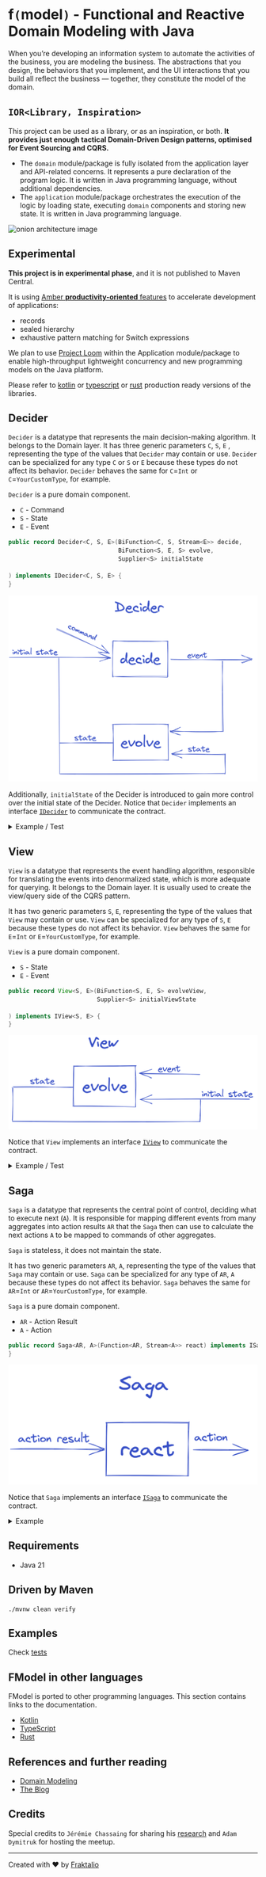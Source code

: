 # **f`(`model`)`** - Functional and Reactive Domain Modeling with Java

When you’re developing an information system to automate the activities of the business, you are modeling the business.
The abstractions that you design, the behaviors that you implement, and the UI interactions that you build all reflect
the business — together,
they constitute the model of the domain.

## `IOR<Library, Inspiration>`

This project can be used as a library, or as an inspiration, or both. **It provides just enough tactical
Domain-Driven Design patterns, optimised for Event Sourcing and CQRS.**

- The `domain` module/package is fully isolated from the application layer and API-related concerns. It represents a
  pure
  declaration of the program logic. It is written in Java programming language, without
  additional
  dependencies.
- The `application` module/package orchestrates the execution of the logic by loading state, executing `domain`
  components
  and storing new state. It is written in Java programming language.

![onion architecture image](.assets/onion.png)

## Experimental

**This project is in experimental phase**, and it is not published to Maven Central.

It is using [Amber **productivity-oriented** features](https://openjdk.org/projects/amber/) to accelerate development of
applications:

- records
- sealed hierarchy
- exhaustive pattern matching for Switch expressions

We plan to
use [Project Loom](https://blogs.oracle.com/javamagazine/post/going-inside-javas-project-loom-and-virtual-threads)
within the Application module/package to enable high-throughput lightweight concurrency and new programming models on
the Java platform.

Please refer to [kotlin](https://github.com/fraktalio/fmodel) or [typescript](https://github.com/fraktalio/fmodel-ts)
or [rust](https://github.com/fraktalio/fmodel-rust)
production ready versions of the libraries.

## Decider

`Decider` is a datatype that represents the main decision-making algorithm. It belongs to the Domain layer. It has three
generic parameters `C`, `S`, `E` , representing the type of the values that `Decider` may contain or use.
`Decider` can be specialized for any type `C` or `S` or `E` because these types do not affect its
behavior. `Decider` behaves the same for `C`=`Int` or `C`=`YourCustomType`, for example.

`Decider` is a pure domain component.

- `C` - Command
- `S` - State
- `E` - Event

```java
public record Decider<C, S, E>(BiFunction<C, S, Stream<E>> decide,
                               BiFunction<S, E, S> evolve,
                               Supplier<S> initialState

) implements IDecider<C, S, E> {
}
```

![decider image](.assets/decider.png)

Additionally, `initialState` of the Decider is introduced to gain more control over the initial state of the Decider.
Notice that `Decider` implements an
interface [`IDecider`](src/main/java/com/fraktalio/fmodel/domain/decider/IDecider.java) to communicate the contract.

<details>
  <summary>Example / Test</summary>

```java
class DeciderTest {
  @Test
  void deciderTest() {
    var addOddNumberCommand = new AddOddNumberCommand(1);
    var oddNumberAddedEvent = new OddNumberAddedEvent(1);
    var addEvenNumberCommand = new AddEvenNumberCommand(2);
    var evenNumberAddedEvent = new EvenNumberAddedEvent(2);
    var oddState = new OddNumberState(0);
    var evenState = new EvenNumberState(0);
    var state = new NumberState(evenState, oddState);

    Decider<? super OddCommand, OddNumberState, OddEvent> oddDecider = new Decider<>(
            (c, s) -> switch (c) {
              case AddOddNumberCommand cmd -> Stream.of(new OddNumberAddedEvent(s.value() + cmd.value()));
              case MultiplyOddNumberCommand cmd -> Stream.of(new OddNumberMultipliedEvent(s.value() * cmd.value()));
              case null -> Stream.empty();
            },
            (s, e) -> switch (e) {
              case OddNumberAddedEvent evt -> new OddNumberState(evt.value());
              case OddNumberMultipliedEvent evt -> new OddNumberState(evt.value());
              case null -> s;
            },
            () -> oddState
    );

    Decider<? super EvenCommand, EvenNumberState, EvenEvent> evenDecider = new Decider<>(
            (c, s) -> switch (c) {
              case AddEvenNumberCommand cmd -> Stream.of(new EvenNumberAddedEvent(s.value() + cmd.value()));
              case MultiplyEvenNumberCommand cmd -> Stream.of(new EvenNumberMultipliedEvent(s.value() * cmd.value()));
              case null -> Stream.empty();
            },
            (s, e) -> switch (e) {
              case EvenNumberAddedEvent evt -> new EvenNumberState(evt.value());
              case EvenNumberMultipliedEvent evt -> new EvenNumberState(evt.value());
              case null -> s;
            },
            () -> evenState
    );

    // Combining two deciders into one
    Decider<Command, Pair<EvenNumberState, OddNumberState>, Event> _decider = Decider.combine(
            evenDecider, EvenCommand.class, EvenEvent.class,
            oddDecider, OddCommand.class, OddEvent.class
    );
    // Combining two deciders into one, plus mapping inconvenient `Pair` into a domain specific `NumberState`
    Decider<Command, NumberState, Event> decider = Decider
            .combine(
                    evenDecider, EvenCommand.class, EvenEvent.class,
                    oddDecider, OddCommand.class, OddEvent.class)
            .dimapState(
                    (ns) -> new Pair<>(ns.evenNumber(), ns.oddNumber()),
                    (p) -> new NumberState(p.first(), p.second())
            );

    assertIterableEquals(List.of(oddNumberAddedEvent), oddDecider.decide().apply(addOddNumberCommand, oddState).toList());
    assertIterableEquals(List.of(evenNumberAddedEvent), evenDecider.decide().apply(addEvenNumberCommand, evenState).toList());
    assertIterableEquals(List.of(oddNumberAddedEvent), decider.decide().apply(addOddNumberCommand, state).toList());

    assertEquals(new OddNumberState(1), oddDecider.evolve().apply(oddState, oddNumberAddedEvent));
    assertEquals(new EvenNumberState(2), evenDecider.evolve().apply(evenState, evenNumberAddedEvent));
    assertEquals(new NumberState(new EvenNumberState(0), new OddNumberState(1)), decider.evolve().apply(state, oddNumberAddedEvent));
    assertEquals(new NumberState(new EvenNumberState(2), new OddNumberState(0)), decider.evolve().apply(state, evenNumberAddedEvent));
  }
}

```

</details>

## View

`View`  is a datatype that represents the event handling algorithm, responsible for translating the events into
denormalized state, which is more adequate for querying. It belongs to the Domain layer. It is usually used to create
the view/query side of the CQRS pattern.

It has two generic parameters `S`, `E`, representing the type of the values that `View` may contain or use.
`View` can be specialized for any type of `S`, `E` because these types do not affect its behavior.
`View` behaves the same for `E`=`Int` or `E`=`YourCustomType`, for example.

`View` is a pure domain component.

- `S` - State
- `E` - Event

```java
public record View<S, E>(BiFunction<S, E, S> evolveView,
                         Supplier<S> initialViewState

) implements IView<S, E> {
}
```

![view image](.assets/view.png)

Notice that `View` implements an interface [`IView`](src/main/java/com/fraktalio/fmodel/domain/view/IView.java) to
communicate the contract.

<details>
  <summary>Example / Test</summary>

```java
class ViewTest {
  @Test
  void viewTest() {
    var oddNumberAddedEvent = new OddNumberAddedEvent(1);
    var evenNumberAddedEvent = new EvenNumberAddedEvent(2);
    var oddState = new OddNumberState(0);
    var evenState = new EvenNumberState(0);
    var state = new NumberState(evenState, oddState);

    View<OddNumberState, ? super OddEvent> oddView = new View<>(
            (s, e) -> switch (e) {
              case OddNumberAddedEvent evt -> new OddNumberState(evt.value());
              case OddNumberMultipliedEvent evt -> new OddNumberState(evt.value());
              case null -> s;
            },
            () -> oddState
    );

    View<EvenNumberState, ? super EvenEvent> evenView = new View<>(
            (s, e) -> switch (e) {
              case EvenNumberAddedEvent evt -> new EvenNumberState(evt.value());
              case EvenNumberMultipliedEvent evt -> new EvenNumberState(evt.value());
              case null -> s;
            },
            () -> evenState
    );

    // Combining two views into one
    View<Pair<EvenNumberState, OddNumberState>, ? super Event> _decider = View.combine(
            evenView, EvenEvent.class,
            oddView, OddEvent.class
    );
    // Combining two views into one, plus mapping inconvenient `Pair` into more domain specific `NumberState`
    View<NumberState, ? super Event> decider = View
            .combine(evenView, EvenEvent.class, oddView, OddEvent.class)
            .dimapState(
                    (ns) -> new Pair<>(ns.evenNumber(), ns.oddNumber()),
                    (p) -> new NumberState(p.first(), p.second())
            );

    assertEquals(new OddNumberState(1), oddView.evolveView().apply(oddState, oddNumberAddedEvent));
    assertEquals(new EvenNumberState(2), evenView.evolveView().apply(evenState, evenNumberAddedEvent));
    assertEquals(new NumberState(new EvenNumberState(0), new OddNumberState(1)), decider.evolveView().apply(state, oddNumberAddedEvent));
    assertEquals(new NumberState(new EvenNumberState(2), new OddNumberState(0)), decider.evolveView().apply(state, evenNumberAddedEvent));
  }
}

```

</details>

## Saga

`Saga` is a datatype that represents the central point of control, deciding what to execute next (`A`). It is
responsible for mapping different events from many aggregates into action results `AR` that the `Saga` then can use to
calculate the next actions `A` to be mapped to commands of other aggregates.

`Saga` is stateless, it does not maintain the state.

It has two generic parameters `AR`, `A`, representing the type of the values that `Saga` may contain or use.
`Saga` can be specialized for any type of `AR`, `A` because these types do not affect its behavior.
`Saga` behaves the same for `AR`=`Int` or `AR`=`YourCustomType`, for example.

`Saga` is a pure domain component.

- `AR` - Action Result
- `A`  - Action

```java
public record Saga<AR, A>(Function<AR, Stream<A>> react) implements ISaga<AR, A> {
}
```

![saga image](.assets/saga.png)

Notice that `Saga` implements an interface [`ISaga`](src/main/java/com/fraktalio/fmodel/domain/saga/ISaga.java) to
communicate the contract.

<details>
  <summary>Example</summary>

```java

class SagaTest {
  @Test
  void sagaTest() {
    var oddNumberAddedEvent = new OddNumberAddedEvent(1);
    var evenNumberAddedEvent = new EvenNumberAddedEvent(2);
    var addOddNumberCommand = new AddOddNumberCommand(3);
    var addEvenNumberCommand = new AddEvenNumberCommand(2);

    Saga<? super OddEvent, ? extends EvenCommand> oddSaga = new Saga<>(
            (ar) -> switch (ar) {
              case OddNumberAddedEvent evt -> Stream.of(new AddEvenNumberCommand(evt.value() + 1));
              case OddNumberMultipliedEvent evt -> Stream.of(new MultiplyEvenNumberCommand(evt.value() + 1));
              case null -> Stream.empty();
            }
    );

    Saga<? super EvenEvent, ? extends OddCommand> evenSaga = new Saga<>(
            (ar) -> switch (ar) {
              case EvenNumberAddedEvent evt -> Stream.of(new AddOddNumberCommand(evt.value() + 1));
              case EvenNumberMultipliedEvent evt -> Stream.of(new MultiplyOddNumberCommand(evt.value() + 1));
              case null -> Stream.empty();
            }
    );

    // Combining two sagas into one saga
    Saga<? super Event, ? extends Command> saga = Saga.combine(
            oddSaga, OddEvent.class,
            evenSaga, EvenEvent.class
    );

    assertIterableEquals(List.of(addEvenNumberCommand), oddSaga.react().apply(oddNumberAddedEvent).toList());
    assertIterableEquals(List.of(addOddNumberCommand), evenSaga.react().apply(evenNumberAddedEvent).toList());

    assertIterableEquals(List.of(addEvenNumberCommand), saga.react().apply(oddNumberAddedEvent).toList());
    assertIterableEquals(List.of(addOddNumberCommand), saga.react().apply(evenNumberAddedEvent).toList());
  }
}

 ```

</details>

## Requirements

- Java 21

## Driven by Maven

```shell
./mvnw clean verify
```

## Examples

Check [tests](src/test/java/com/fraktalio/fmodel/domain/example)

## FModel in other languages

FModel is ported to other programming languages. This section contains links to the documentation.

- [Kotlin](https://fraktalio.com/fmodel/)
- [TypeScript](https://github.com/fraktalio/fmodel-rust/)
- [Rust](https://github.com/fraktalio/fmodel-ts/)

## References and further reading

- [Domain Modeling](https://fraktalio.com/domain-modeling/)
- [The Blog](https://fraktalio.com/blog/)

## Credits

Special credits to `Jérémie Chassaing` for sharing his [research](https://www.youtube.com/watch?v=kgYGMVDHQHs)
and `Adam Dymitruk` for hosting the meetup.

---
Created with :heart: by [Fraktalio](https://fraktalio.com/)